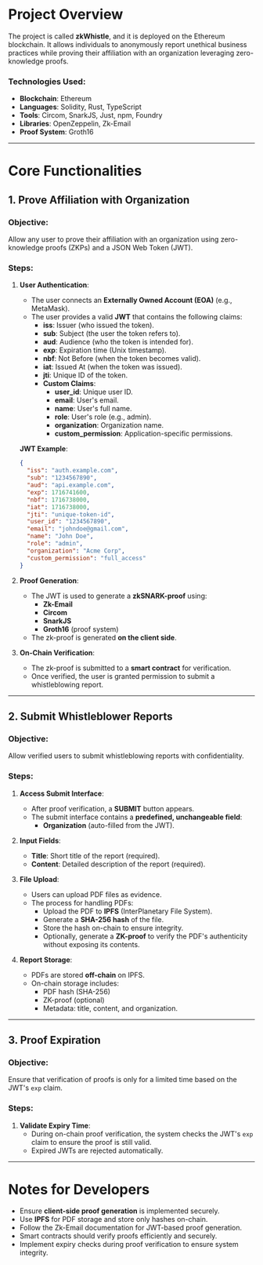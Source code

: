 # Project Overview
The project is called **zkWhistle**, and it is deployed on the Ethereum blockchain. It allows individuals to anonymously report unethical business practices while proving their affiliation with an organization leveraging zero-knowledge proofs.

### **Technologies Used**:
- **Blockchain**: Ethereum
- **Languages**: Solidity, Rust, TypeScript
- **Tools**: Circom, SnarkJS, Just, npm, Foundry
- **Libraries**: OpenZeppelin, Zk-Email
- **Proof System**: Groth16

---

# Core Functionalities

## 1. Prove Affiliation with Organization
### **Objective**:
Allow any user to prove their affiliation with an organization using zero-knowledge proofs (ZKPs) and a JSON Web Token (JWT).

### **Steps**:
1. **User Authentication**:
   - The user connects an **Externally Owned Account (EOA)** (e.g., MetaMask).
   - The user provides a valid **JWT** that contains the following claims:
     - **iss**: Issuer (who issued the token).
     - **sub**: Subject (the user the token refers to).
     - **aud**: Audience (who the token is intended for).
     - **exp**: Expiration time (Unix timestamp).
     - **nbf**: Not Before (when the token becomes valid).
     - **iat**: Issued At (when the token was issued).
     - **jti**: Unique ID of the token.
     - **Custom Claims**:
       - **user_id**: Unique user ID.
       - **email**: User's email.
       - **name**: User's full name.
       - **role**: User's role (e.g., admin).
       - **organization**: Organization name.
       - **custom_permission**: Application-specific permissions.

   **JWT Example**:
   ```json
   {
     "iss": "auth.example.com",
     "sub": "1234567890",
     "aud": "api.example.com",
     "exp": 1716741600,
     "nbf": 1716738000,
     "iat": 1716738000,
     "jti": "unique-token-id",
     "user_id": "1234567890",
     "email": "johndoe@gmail.com",
     "name": "John Doe",
     "role": "admin",
     "organization": "Acme Corp",
     "custom_permission": "full_access"
   }
   ```

2. **Proof Generation**:
   - The JWT is used to generate a **zkSNARK-proof** using:
     - **Zk-Email**
     - **Circom**
     - **SnarkJS**
     - **Groth16** (proof system)
   - The zk-proof is generated **on the client side**.

3. **On-Chain Verification**:
   - The zk-proof is submitted to a **smart contract** for verification.
   - Once verified, the user is granted permission to submit a whistleblowing report.

---

## 2. Submit Whistleblower Reports
### **Objective**:
Allow verified users to submit whistleblowing reports with confidentiality.

### **Steps**:
1. **Access Submit Interface**:
   - After proof verification, a **SUBMIT** button appears.
   - The submit interface contains a **predefined, unchangeable field**:
     - **Organization** (auto-filled from the JWT).

2. **Input Fields**:
   - **Title**: Short title of the report (required).
   - **Content**: Detailed description of the report (required).

3. **File Upload**:
   - Users can upload PDF files as evidence.
   - The process for handling PDFs:
     - Upload the PDF to **IPFS** (InterPlanetary File System).
     - Generate a **SHA-256 hash** of the file.
     - Store the hash on-chain to ensure integrity.
     - Optionally, generate a **ZK-proof** to verify the PDF's authenticity without exposing its contents.

4. **Report Storage**:
   - PDFs are stored **off-chain** on IPFS.
   - On-chain storage includes:
     - PDF hash (SHA-256)
     - ZK-proof (optional)
     - Metadata: title, content, and organization.

---

## 3. Proof Expiration
### **Objective**:
Ensure that verification of proofs is only for a limited time based on the JWT's `exp` claim.

### **Steps**:
1. **Validate Expiry Time**:
   - During on-chain proof verification, the system checks the JWT's `exp` claim to ensure the proof is still valid.
   - Expired JWTs are rejected automatically.



---

# Notes for Developers
- Ensure **client-side proof generation** is implemented securely.
- Use **IPFS** for PDF storage and store only hashes on-chain.
- Follow the Zk-Email documentation for JWT-based proof generation.
- Smart contracts should verify proofs efficiently and securely.
- Implement expiry checks during proof verification to ensure system integrity.

